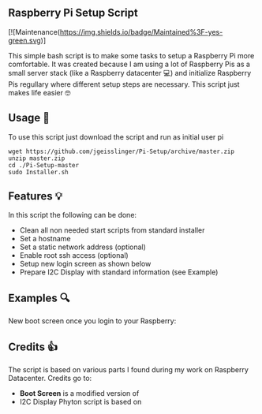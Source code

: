 ## Raspberry Pi Setup Script

[![Maintenance(https://img.shields.io/badge/Maintained%3F-yes-green.svg)]

This simple bash script is to make some tasks to setup a Raspberry Pi more comfortable. It was created because I am using a lot of Raspberry Pis as a small server stack (like a Raspberry datacenter :computer:) and initialize Raspberry Pis regullary where different setup steps are necessary. This script just makes life easier :nerd_face: 

## Usage :dizzy:
To use this script just download the script and run as initial user pi

```
wget https://github.com/jgeisslinger/Pi-Setup/archive/master.zip
unzip master.zip
cd ./Pi-Setup-master
sudo Installer.sh

```

## Features :bulb:
In this script the following can be done:

* Clean all non needed start scripts from standard installer
* Set a hostname
* Set a static network address (optional)
* Enable root ssh access (optional)
* Setup new login screen as shown below
* Prepare I2C Display with standard information (see Example)

## Examples :mag:
New boot screen once you login to your Raspberry:


## Credits :thumbsup:
The script is based on various parts I found during my work on Raspberry Datacenter. Credits go to:

* **Boot Screen** is a modified version of 
* I2C Display Phyton script is based on 
